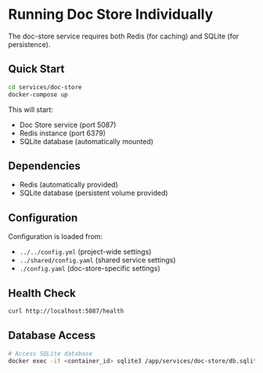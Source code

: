 # Running Doc Store Individually

The doc-store service requires both Redis (for caching) and SQLite (for persistence).

## Quick Start

```bash
cd services/doc-store
docker-compose up
```

This will start:
- Doc Store service (port 5087)
- Redis instance (port 6379)
- SQLite database (automatically mounted)

## Dependencies

- Redis (automatically provided)
- SQLite database (persistent volume provided)

## Configuration

Configuration is loaded from:
- `../../config.yml` (project-wide settings)
- `../shared/config.yaml` (shared service settings)
- `./config.yaml` (doc-store-specific settings)

## Health Check

```bash
curl http://localhost:5087/health
```

## Database Access

```bash
# Access SQLite database
docker exec -it <container_id> sqlite3 /app/services/doc-store/db.sqlite3
```

